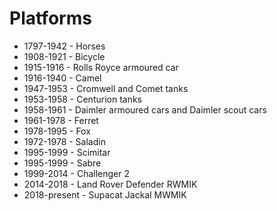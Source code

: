 # Platforms

* 1797-1942 - Horses
* 1908-1921 - Bicycle
* 1915-1916 - Rolls Royce armoured car
* 1916-1940 - Camel
* 1947-1953 - Cromwell and Comet tanks
* 1953-1958 - Centurion tanks
* 1958-1961 - Daimler armoured cars and Daimler scout cars
* 1961-1978 - Ferret
* 1978-1995 - Fox
* 1972-1978 - Saladin
* 1995-1999 - Scimitar
* 1995-1999 - Sabre
* 1999-2014 - Challenger 2
* 2014-2018 - Land Rover Defender RWMIK
* 2018-present - Supacat Jackal MWMIK
